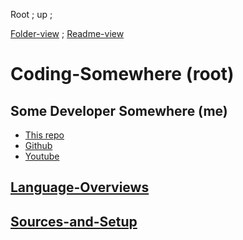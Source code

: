 Root ;
up ;

[Folder-view](https://github.com/Some-Developer-Somewhere/Coding-Somewhere) ;
[Readme-view](./README.md)

# Coding-Somewhere (root)

## Some Developer Somewhere (me)

- [This repo](https://github.com/Some-Developer-Somewhere/Coding-Somewhere)
- [Github](https://github.com/Some-Developer-Somewhere)
- [Youtube](https://www.youtube.com/channel/UCsLuF1Ul_jUHy0oaThm3iQQ)

## [Language-Overviews](/Language-Overviews/README.md)

<!-- - [Language-Overviews.md](/Language-Overviews/README.md) -->

## [Sources-and-Setup](/Sources-and-Setup/README.md)

<!-- - [Sources-and-Setup.md](/Sources-and-Setup/README.md) -->

